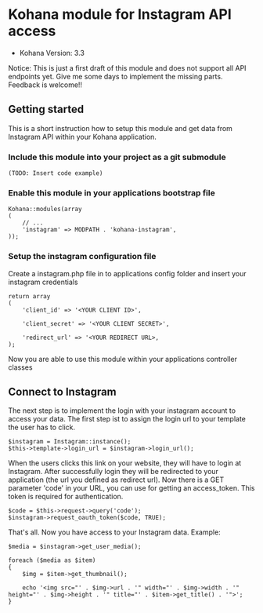 # Kohana module for Instagram API access
* Kohana Version: 3.3

Notice: This is just a first draft of this module and does not support all API endpoints yet. Give me
some days to implement the missing parts. Feedback is welcome!!

## Getting started
This is a short instruction how to setup this module and get data from Instagram API within your Kohana application.

### Include this module into your project as a git submodule
    (TODO: Insert code example)

### Enable this module in your applications bootstrap file

    Kohana::modules(array
    (
        // ...
        'instagram' => MODPATH . 'kohana-instagram',
    ));

### Setup the instagram configuration file
Create a instagram.php file in to applications config folder and insert your instagram credentials

    return array
    (
        'client_id' => '<YOUR CLIENT ID>',

        'client_secret' => '<YOUR CLIENT SECRET>',

        'redirect_url' => '<YOUR REDIRECT URL>,
    );

Now you are able to use this module within your applications controller classes

## Connect to Instagram
The next step is to implement the login with your instagram account to access your data. The first step ist to assign
the login url to your template the user has to click.

    $instagram = Instagram::instance();
    $this->template->login_url = $instagram->login_url();

When the users clicks this link on your website, they will have to login at Instagram. After successfully login they
will be redirected to your application (the url you defined as redirect url). Now there is a GET parameter 'code'
in your URL, you can use for getting an access_token. This token is required for authentication.

    $code = $this->request->query('code');
    $instagram->request_oauth_token($code, TRUE);

That's all. Now you have access to your Instagram data. Example:

    $media = $instagram->get_user_media();

    foreach ($media as $item)
    {
        $img = $item->get_thumbnail();

        echo '<img src="' . $img->url . '" width="' . $img->width . '" height="' . $img->height . '" title="' . $item->get_title() . '">';
    }



